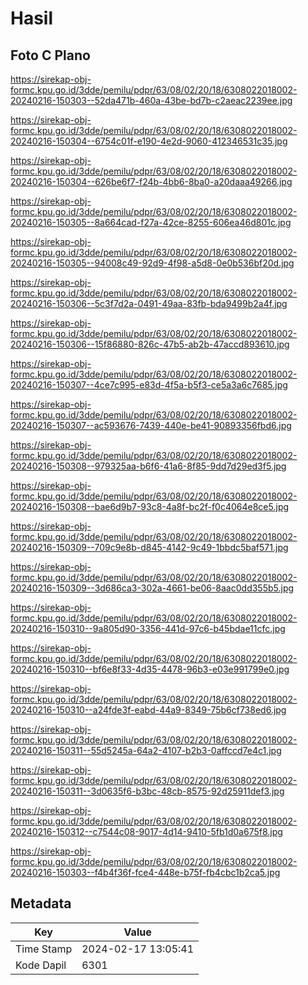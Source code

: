 # Hasil

## Foto C Plano

https://sirekap-obj-formc.kpu.go.id/3dde/pemilu/pdpr/63/08/02/20/18/6308022018002-20240216-150303--52da471b-460a-43be-bd7b-c2aeac2239ee.jpg

https://sirekap-obj-formc.kpu.go.id/3dde/pemilu/pdpr/63/08/02/20/18/6308022018002-20240216-150304--6754c01f-e190-4e2d-9060-412346531c35.jpg

https://sirekap-obj-formc.kpu.go.id/3dde/pemilu/pdpr/63/08/02/20/18/6308022018002-20240216-150304--626be6f7-f24b-4bb6-8ba0-a20daaa49266.jpg

https://sirekap-obj-formc.kpu.go.id/3dde/pemilu/pdpr/63/08/02/20/18/6308022018002-20240216-150305--8a664cad-f27a-42ce-8255-606ea46d801c.jpg

https://sirekap-obj-formc.kpu.go.id/3dde/pemilu/pdpr/63/08/02/20/18/6308022018002-20240216-150305--94008c49-92d9-4f98-a5d8-0e0b536bf20d.jpg

https://sirekap-obj-formc.kpu.go.id/3dde/pemilu/pdpr/63/08/02/20/18/6308022018002-20240216-150306--5c3f7d2a-0491-49aa-83fb-bda9499b2a4f.jpg

https://sirekap-obj-formc.kpu.go.id/3dde/pemilu/pdpr/63/08/02/20/18/6308022018002-20240216-150306--15f86880-826c-47b5-ab2b-47accd893610.jpg

https://sirekap-obj-formc.kpu.go.id/3dde/pemilu/pdpr/63/08/02/20/18/6308022018002-20240216-150307--4ce7c995-e83d-4f5a-b5f3-ce5a3a6c7685.jpg

https://sirekap-obj-formc.kpu.go.id/3dde/pemilu/pdpr/63/08/02/20/18/6308022018002-20240216-150307--ac593676-7439-440e-be41-90893356fbd6.jpg

https://sirekap-obj-formc.kpu.go.id/3dde/pemilu/pdpr/63/08/02/20/18/6308022018002-20240216-150308--979325aa-b6f6-41a6-8f85-9dd7d29ed3f5.jpg

https://sirekap-obj-formc.kpu.go.id/3dde/pemilu/pdpr/63/08/02/20/18/6308022018002-20240216-150308--bae6d9b7-93c8-4a8f-bc2f-f0c4064e8ce5.jpg

https://sirekap-obj-formc.kpu.go.id/3dde/pemilu/pdpr/63/08/02/20/18/6308022018002-20240216-150309--709c9e8b-d845-4142-9c49-1bbdc5baf571.jpg

https://sirekap-obj-formc.kpu.go.id/3dde/pemilu/pdpr/63/08/02/20/18/6308022018002-20240216-150309--3d686ca3-302a-4661-be06-8aac0dd355b5.jpg

https://sirekap-obj-formc.kpu.go.id/3dde/pemilu/pdpr/63/08/02/20/18/6308022018002-20240216-150310--9a805d90-3356-441d-97c6-b45bdae11cfc.jpg

https://sirekap-obj-formc.kpu.go.id/3dde/pemilu/pdpr/63/08/02/20/18/6308022018002-20240216-150310--bf6e8f33-4d35-4478-96b3-e03e991799e0.jpg

https://sirekap-obj-formc.kpu.go.id/3dde/pemilu/pdpr/63/08/02/20/18/6308022018002-20240216-150310--a24fde3f-eabd-44a9-8349-75b6cf738ed6.jpg

https://sirekap-obj-formc.kpu.go.id/3dde/pemilu/pdpr/63/08/02/20/18/6308022018002-20240216-150311--55d5245a-64a2-4107-b2b3-0affccd7e4c1.jpg

https://sirekap-obj-formc.kpu.go.id/3dde/pemilu/pdpr/63/08/02/20/18/6308022018002-20240216-150311--3d0635f6-b3bc-48cb-8575-92d25911def3.jpg

https://sirekap-obj-formc.kpu.go.id/3dde/pemilu/pdpr/63/08/02/20/18/6308022018002-20240216-150312--c7544c08-9017-4d14-9410-5fb1d0a675f8.jpg

https://sirekap-obj-formc.kpu.go.id/3dde/pemilu/pdpr/63/08/02/20/18/6308022018002-20240216-150303--f4b4f36f-fce4-448e-b75f-fb4cbc1b2ca5.jpg


## Metadata

| Key        | Value               |
| ---------- | ------------------- |
| Time Stamp | 2024-02-17 13:05:41 |
| Kode Dapil | 6301                |



